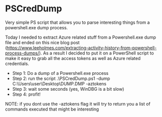 # PSCredDump
Very simple PS script that allows you to parse interesting things from a powershell.exe dump process. 

Today I needed to extract Azure related stuff from a Powershell.exe dump file and ended on this nice blog post (https://www.leeholmes.com/extracting-activity-history-from-powershell-process-dumps/). As a result I decided to put it on a PowerShell script to make it easy to grab all the access tokens as well as Azure related credentials.

- Step 1: Do a dump of a Powershell.exe process
- Step 2: run the script .\PSCredDump.ps1 -dump C:\Users\user\Desktop\DUMP.DMP -aztokens
- Step 3: wait some seconds (yes, WinDBG is a bit slow)
- Step 4: profit!


NOTE: if you dont use the -aztokens flag it will try to return you a list of commands executed that might be interesting
